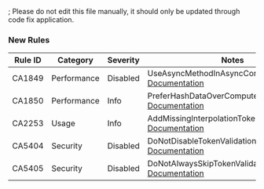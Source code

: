 ; Please do not edit this file manually, it should only be updated through code fix application.

### New Rules

Rule ID | Category | Severity | Notes
--------|----------|----------|-------
CA1849 | Performance | Disabled | UseAsyncMethodInAsyncContext, [Documentation](https://docs.microsoft.com/dotnet/fundamentals/code-analysis/quality-rules/ca1849)
CA1850 | Performance | Info | PreferHashDataOverComputeHashAnalyzer, [Documentation](https://docs.microsoft.com/dotnet/fundamentals/code-analysis/quality-rules/ca1850)
CA2253 | Usage | Info | AddMissingInterpolationTokenAnalyzer, [Documentation](https://docs.microsoft.com/dotnet/fundamentals/code-analysis/quality-rules/ca2253)
CA5404 | Security | Disabled | DoNotDisableTokenValidationChecks, [Documentation](https://docs.microsoft.com/visualstudio/code-quality/ca5404)
CA5405 | Security | Disabled | DoNotAlwaysSkipTokenValidationInDelegates, [Documentation](https://docs.microsoft.com/visualstudio/code-quality/ca5405)
